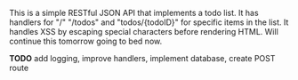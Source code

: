 This is a simple RESTful JSON API that implements a todo list. It has handlers for "/" "/todos" and "todos/{todoID}" for specific items in the list. It handles XSS by escaping special characters before rendering HTML. Will continue this tomorrow going to bed now. 

**TODO** add logging, improve handlers, implement database, create POST route

